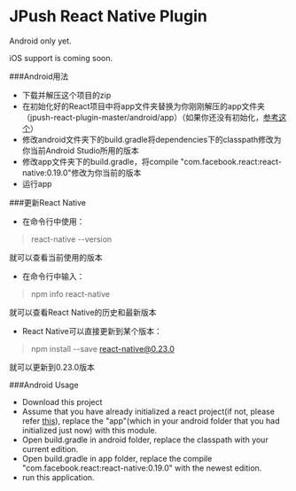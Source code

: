 # JPush React Native Plugin

Android only yet. 

iOS support is coming soon.

###Android用法
- 下载并解压这个项目的zip
- 在初始化好的React项目中将app文件夹替换为你刚刚解压的app文件夹（jpush-react-plugin-master/android/app）（如果你还没有初始化，[参考这个](https://facebook.github.io/react-native/docs/getting-started.html#content)）
- 修改android文件夹下的build.gradle将dependencies下的classpath修改为你当前Android Studio所用的版本
- 修改app文件夹下的build.gradle，将compile "com.facebook.react:react-native:0.19.0"修改为你当前的版本
- 运行app


###更新React Native

- 在命令行中使用：

> react-native --version

就可以查看当前使用的版本

- 在命令行中输入：

> npm info react-native

就可以查看React Native的历史和最新版本

- React Native可以直接更新到某个版本：

> npm install --save react-native@0.23.0

就可以更新到0.23.0版本

###Android Usage

- Download this project
- Assume that you have already initialized a react project(if not, please refer [this](https://facebook.github.io/react-native/docs/getting-started.html#content)), replace the "app"(which in your android folder that you had initialized just now) with this module.
- Open build.gradle in android folder, replace the classpath with your current edition.
- Open build.gradle in app folder, replace the compile "com.facebook.react:react-native:0.19.0" with the newest edition.
- run this application.
